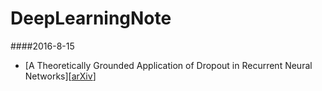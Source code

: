 # DeepLearningNote

####2016-8-15 

- [A Theoretically Grounded Application of Dropout in Recurrent Neural Networks][[arXiv](http://arxiv.org/abs/1512.05287)]

